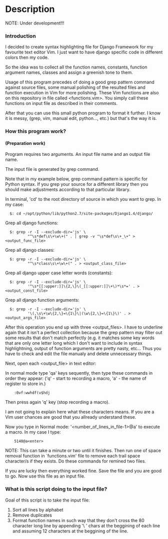 Description
===========

NOTE: Under development!!!

### Introduction

I decided to create syntax highlighting file for Django Framework for my
favourite text editor Vim.  I just want to have django specific code in
different colors then my code.

So the idea was to collect all the function names, constants, function argument
names, classes and assign a greenish tone to them.

Usage of this program precedes of doing a good grep pattern command against source
files, some manual polishing of the resulted files and function execution in
Vim for more polishing.  These Vim functions are also on this repository in file
called <functions.vim>.  You simply call these functions on input file as
described in their comments.

After that you can use this small python program to format it further.
I know it is messy, (grep, vim, manual edit, python..., etc.) but that's the
way it is.


### How this program work?
####  (Preparation work)

Program requires two arguments. An input file name and an output file name.

The input file is generated by grep command.

Note that in my example below, grep command pattern is specific for Python syntax.
If you grep your source for a different library then you should make adjustments
according to that particular library.

In terminal, 'cd' to the root directory of source in which you want to grep.
In my case:
```
  $: cd ~/opt/python/lib/python2.7/site-packages/Django1.4/django/
```

Grep all django functions:
```
  $: grep -r -I --exclude-dir='js' \
          "^\s*def\s\+\w\+(" . | grep -v "\s*def\s\+_\+" ><output_func_file>
```

Grep all django classes:
```
  $: grep -r -I --exclude-dir='js' \
          "^\s*class\s\+\w\+(" . > <output_class_file>
```
Grep all django upper case letter words (constants):
```
  $: grep -r -I --exclude-dir='js' \
          '^\s*[[:upper:]]\{2,\}\(_[[:upper:]]\+\)*\s*=' . ><output_const_file>
```
Grep all django function arguments:
```
  $: grep -r -I --exclude-dir='js' \
          '\(,\s\+\w\{2,\}=\{1\}\|(\w\{2,\}=\{1\}\)' . ><output_args_file>
```

After this operation you end up with three <output_files>.
I have to underline again that it isn't a perfect collection because the grep
pattern may filter out some results that don't match perfectly (e.g. it matches
some key words that are only one letter long which I don't want to include in
syntax highlightning, output of function arguments are pretty nasty, etc...
Thus you have to check and edit the file manualy and delete unnecessary things.

Next, open each <output_file> in text editor:

In normal mode type 'qa' keys sequently,
then type these commands in order they appear:
  ('q' - start to recording a macro, 'a' - the name of register to store in.)

```
    :0vf:wwhdf(v$hdj
```

Then press again 'q' key (stop recording a macro).

I am not going to explain here what these characters means. If you are a
Vim user chances are good that you allready understand these.

Now you type in Normal mode: '<number_of_lines_in_file-1>@a' to execute a macro.
In my case I type:

```
    5140@a<enter>
```

NOTE: This can take a minute or two until it finishes.
Then run one of space removal function in `functions.vim' file to remove each
trail space character/s if they exists.
Do these commands for remined two files.

If you are lucky then everything worked fine.
Save the file and you are good to go.  Now use this file as an input file.


### What is this script doing to the input file?

Goal of this script is to take the input file:
1. Sort all lines by alphabet
2. Remove duplicates
3. Format function names in such way that they don't cross the 80 character long line by appending '\ ' chars at the beggining of each line and assuming 12 characters at the beggining of the line.
